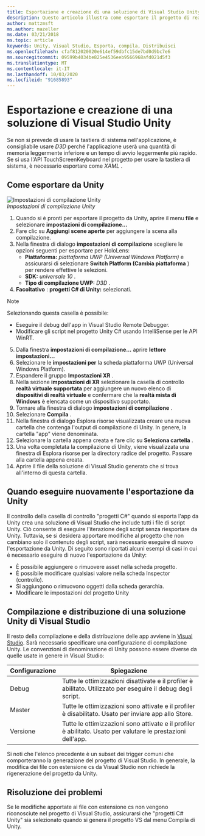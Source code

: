 ```yaml
---
title: Esportazione e creazione di una soluzione di Visual Studio Unity
description: Questo articolo illustra come esportare il progetto di realtà mista da Unity, in modo da poter compilare e distribuire in Visual Studio.
author: mattzmsft
ms.author: mazeller
ms.date: 03/21/2018
ms.topic: article
keywords: Unity, Visual Studio, Esporta, compila, Distribuisci
ms.openlocfilehash: cfaf812020020e614ef59dbfc15de7bd0d9bc7e6
ms.sourcegitcommit: 09599b4034be825e4536eeb9566968afd021d5f3
ms.translationtype: MT
ms.contentlocale: it-IT
ms.lasthandoff: 10/03/2020
ms.locfileid: "91685893"
---
```

# <a name="exporting-and-building-a-unity-visual-studio-solution"></a>Esportazione e creazione di una soluzione di Visual Studio Unity

Se non si prevede di usare la tastiera di sistema nell'applicazione, è consigliabile usare *D3D* perché l'applicazione userà una quantità di memoria leggermente inferiore e un tempo di avvio leggermente più rapido. Se si usa l'API TouchScreenKeyboard nel progetto per usare la tastiera di sistema, è necessario esportare come *XAML* .

## <a name="how-to-export-from-unity"></a>Come esportare da Unity

![Impostazioni di compilazione Unity](images/unitybuildsettings-300px.png)<br>
*Impostazioni di compilazione Unity*

1. Quando si è pronti per esportare il progetto da Unity, aprire il menu **file** e selezionare **impostazioni di compilazione...**
2. Fare clic su **Aggiungi scene aperte** per aggiungere la scena alla compilazione.
3. Nella finestra di dialogo **impostazioni di compilazione** scegliere le opzioni seguenti per esportare per HoloLens:
   * **Piattaforma:** *piattaforma UWP (Universal Windows Platform)* e assicurarsi di selezionare **Switch Platform (Cambia piattaforma** ) per rendere effettive le selezioni.
   * **SDK:** *universale 10* .
   * **Tipo di compilazione UWP:** *D3D* .
4. **Facoltativo** : **progetti C# di Unity:** selezionati.

>[!NOTE]
>Selezionando questa casella è possibile:
>* Eseguire il debug dell'app in Visual Studio Remote Debugger.
>* Modificare gli script nel progetto Unity C# usando IntelliSense per le API WinRT.

5. Dalla finestra **impostazioni di compilazione...** aprire **lettore impostazioni...**
6. Selezionare le **impostazioni per** la scheda piattaforma UWP (Universal Windows Platform).
7. Espandere il gruppo **Impostazioni XR** .
8. Nella sezione **impostazioni di XR** selezionare la casella di controllo **realtà virtuale supportata** per aggiungere un nuovo elenco di **dispositivi di realtà virtuale** e confermare che la **realtà mista di Windows** è elencata come un dispositivo supportato.
9. Tornare alla finestra di dialogo **impostazioni di compilazione** .
10. Selezionare **Compila** .
11. Nella finestra di dialogo Esplora risorse visualizzata creare una nuova cartella che contenga l'output di compilazione di Unity. In genere, la cartella "app" viene denominata.
12. Selezionare la cartella appena creata e fare clic su **Seleziona cartella** .
13. Una volta completata la compilazione di Unity, viene visualizzata una finestra di Esplora risorse per la directory radice del progetto. Passare alla cartella appena creata.
14. Aprire il file della soluzione di Visual Studio generato che si trova all'interno di questa cartella.

## <a name="when-to-re-export-from-unity"></a>Quando eseguire nuovamente l'esportazione da Unity

Il controllo della casella di controllo "progetti C#" quando si esporta l'app da Unity crea una soluzione di Visual Studio che include tutti i file di script Unity. Ciò consente di eseguire l'iterazione degli script senza riesportare da Unity. Tuttavia, se si desidera apportare modifiche al progetto che non cambiano solo il contenuto degli script, sarà necessario eseguire di nuovo l'esportazione da Unity. Di seguito sono riportati alcuni esempi di casi in cui è necessario eseguire di nuovo l'esportazione da Unity:
* È possibile aggiungere o rimuovere asset nella scheda progetto.
* È possibile modificare qualsiasi valore nella scheda Inspector (controllo).
* Si aggiungono o rimuovono oggetti dalla scheda gerarchia.
* Modificare le impostazioni del progetto Unity

## <a name="building-and-deploying-a-unity-visual-studio-solution"></a>Compilazione e distribuzione di una soluzione Unity di Visual Studio

Il resto della compilazione e della distribuzione delle app avviene in [Visual Studio](../platform-capabilities-and-apis/using-visual-studio.md). Sarà necessario specificare una configurazione di compilazione Unity. Le convenzioni di denominazione di Unity possono essere diverse da quelle usate in genere in Visual Studio:

|  Configurazione  |  Spiegazione | 
|----------|----------|
|  Debug  |  Tutte le ottimizzazioni disattivate e il profiler è abilitato. Utilizzato per eseguire il debug degli script. | 
|  Master  |  Tutte le ottimizzazioni sono attivate e il profiler è disabilitato. Usato per inviare app allo Store. | 
|  Versione  |  Tutte le ottimizzazioni sono attivate e il profiler è abilitato. Usato per valutare le prestazioni dell'app. | 

Si noti che l'elenco precedente è un subset dei trigger comuni che comporteranno la generazione del progetto di Visual Studio. In generale, la modifica dei file con estensione cs da Visual Studio non richiede la rigenerazione del progetto da Unity.

## <a name="troubleshooting"></a>Risoluzione dei problemi

Se le modifiche apportate ai file con estensione cs non vengono riconosciute nel progetto di Visual Studio, assicurarsi che "progetti C# Unity" sia selezionato quando si genera il progetto VS dal menu Compila di Unity.
